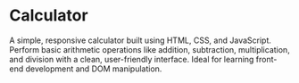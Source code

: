 # Calculator
 A simple, responsive calculator built using HTML, CSS, and JavaScript. Perform basic arithmetic operations like addition, subtraction, multiplication, and division with a clean, user-friendly interface. Ideal for learning front-end development and DOM manipulation.

